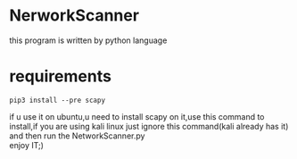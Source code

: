 # NerworkScanner
this program is written by python language<br/>

# requirements
  ``pip3 install --pre scapy``
  
if u use it on ubuntu,u need to install scapy on it,use this command to install,if you are using kali linux just ignore this command(kali already has it)<br/>
and then run the NetworkScanner.py<br/>
enjoy IT;)

